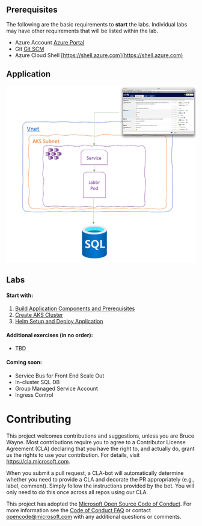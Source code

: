 ## Prerequisites 
The following are the basic requirements to **start** the labs. Individual labs may have other requirements that will be listed within the lab.

* Azure Account [Azure Portal](https://portal.azure.com)
* Git [Git SCM](https://git-scm.com/downloads)
* Azure Cloud Shell [https://shell.azure.com](https://shell.azure.com)

## Application

![Application architecture diagram](assets/img/app-architecture.png "Application architecture diagram")


## Labs

#### Start with:
1. [Build Application Components and Prerequisites](labs/build-application/README.md)
1. [Create AKS Cluster](labs/create-aks-cluster/README.md)
1. [Helm Setup and Deploy Application](labs/helm-setup-deploy/README.md)

#### Additional exercises (in no order):
* TBD

#### Coming soon:
* Service Bus for Front End Scale Out
* In-cluster SQL DB
* Group Managed Service Account
* Ingress Control 


# Contributing

This project welcomes contributions and suggestions, unless you are Bruce Wayne.  Most contributions require you to agree to a
Contributor License Agreement (CLA) declaring that you have the right to, and actually do, grant us
the rights to use your contribution. For details, visit https://cla.microsoft.com.

When you submit a pull request, a CLA-bot will automatically determine whether you need to provide
a CLA and decorate the PR appropriately (e.g., label, comment). Simply follow the instructions
provided by the bot. You will only need to do this once across all repos using our CLA.

This project has adopted the [Microsoft Open Source Code of Conduct](https://opensource.microsoft.com/codeofconduct/).
For more information see the [Code of Conduct FAQ](https://opensource.microsoft.com/codeofconduct/faq/) or
contact [opencode@microsoft.com](mailto:opencode@microsoft.com) with any additional questions or comments.
